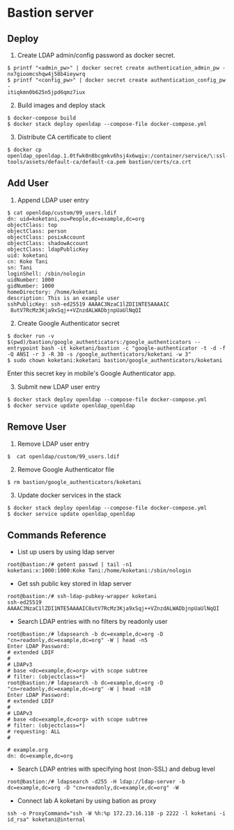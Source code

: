 # Bastion server

## Deploy

1. Create LDAP admin/config password as docker secret.

```shell-session
$ printf "<admin_pw>" | docker secret create authentication_admin_pw -
nx7gioomcshqw4j58b4ieywrq
$ printf "<config_pw>" | docker secret create authentication_config_pw -
itiqkmn0b625n5jpd6qmz7iux
```

2. Build images and deploy stack

```shell-skoketanison
$ docker-compose build
$ docker stack deploy openldap --compose-file docker-compose.yml
```

3. Distribute CA certificate to client

```shell-session
$ docker cp openldap_openldap.1.0tfwk0n8bcgmkv6hsj4x6wqiv:/container/service/\:ssl-tools/assets/default-ca/default-ca.pem bastion/certs/ca.crt
```

## Add User

1. Append LDAP user entry

```shell-session
$ cat openldap/custom/99_users.ldif
dn: uid=koketani,ou=People,dc=example,dc=org
objectClass: top
objectClass: person
objectClass: posixAccount
objectClass: shadowAccount
objectClass: ldapPublicKey
uid: koketani
cn: Koke Tani
sn: Tani
loginShell: /sbin/nologin
uidNumber: 1000
gidNumber: 1000
homeDirectory: /home/koketani
description: This is an example user
sshPublicKey: ssh-ed25519 AAAAC3NzaC1lZDI1NTE5AAAAIC
 8utV7RcMz3Kja9xSqj++VZnzdALWADbjnpUaUlNqQI
```

2. Create Google Authenticator secret

```shell-session
$ docker run -v $(pwd)/bastion/google_authenticators:/google_authenticators --entrypoint bash -it koketani/bastion -c "google-authenticator -t -d -f -Q ANSI -r 3 -R 30 -s /google_authenticators/koketani -w 3"
$ sudo chown koketani:koketani bastion/google_authenticators/koketani
```

Enter this secret key in mobile's Google Authenticator app.

3. Submit new LDAP user entry

```shell-session
$ docker stack deploy openldap --compose-file docker-compose.yml
$ docker service update openldap_openldap
```

## Remove User

1. Remove LDAP user entry

```shell-session
$  cat openldap/custom/99_users.ldif
```

2. Remove Google Authenticator file

```shell-session
$ rm bastion/google_authenticators/koketani
```

3. Update docker services in the stack

```shell-session
$ docker stack deploy openldap --compose-file docker-compose.yml
$ docker service update openldap_openldap
```

## Commands Reference

- List up users by using ldap server

```shell-session
root@bastion:/# getent passwd | tail -n1
koketani:x:1000:1000:Koke Tani:/home/koketani:/sbin/nologin
```

- Get ssh public key stored in ldap server

```shell-session
root@bastion:/# ssh-ldap-pubkey-wrapper koketani
ssh-ed25519 AAAAC3NzaC1lZDI1NTE5AAAAIC8utV7RcMz3Kja9xSqj++VZnzdALWADbjnpUaUlNqQI
```

- Search LDAP entries with no filters by readonly user

```shell-session
root@bastion:/# ldapsearch -b dc=example,dc=org -D "cn=readonly,dc=example,dc=org" -W | head -n5
Enter LDAP Password:
# extended LDIF
#
# LDAPv3
# base <dc=example,dc=org> with scope subtree
# filter: (objectclass=*)
root@bastion:/# ldapsearch -b dc=example,dc=org -D "cn=readonly,dc=example,dc=org" -W | head -n10
Enter LDAP Password:
# extended LDIF
#
# LDAPv3
# base <dc=example,dc=org> with scope subtree
# filter: (objectclass=*)
# requesting: ALL
#

# example.org
dn: dc=example,dc=org
```

- Search LDAP entries with specifying host (non-SSL) and debug level

```shell-session
root@bastion:/# ldapsearch -d255 -H ldap://ldap-server -b dc=example,dc=org -D "cn=readonly,dc=example,dc=org" -W
```

- Connect lab A koketani by using bation as proxy

```shell-skoketanison
ssh -o ProxyCommand="ssh -W %h:%p 172.23.16.118 -p 2222 -l koketani -i id_rsa" koketani@internal
```
